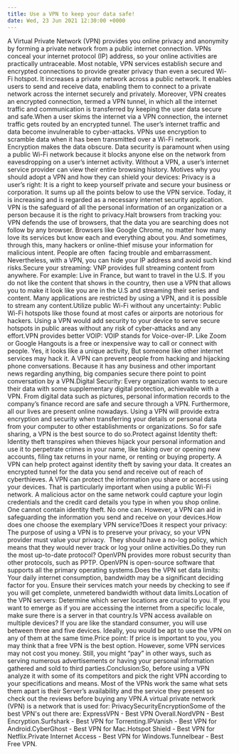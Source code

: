 ```yaml
---
title: Use a VPN to keep your data safe!
date: Wed, 23 Jun 2021 12:30:00 +0000
---
```

A Virtual Private Network (VPN) provides you online privacy and anonymity by forming a private network from a public internet connection. VPNs conceal your internet protocol (IP) address, so your online activities are practically untraceable. Most notable, VPN services establish secure and encrypted connections to provide greater privacy than even a secured Wi-Fi hotspot. It increases a private network across a public network. It enables users to send and receive data, enabling them to connect to a private network across the internet securely and privately. Moreover, VPN creates an encrypted connection, termed a VPN tunnel, in which all the internet traffic and communication is transferred by keeping the user data secure and safe.When a user skims the internet via a VPN connection, the internet traffic gets routed by an encrypted tunnel. The user’s internet traffic and data become invulnerable to cyber-attacks. VPNs use encryption to scramble data when it has been transmitted over a Wi-Fi network. Encryption makes the data obscure. Data security is paramount when using a public Wi-Fi network because it blocks anyone else on the network from eavesdropping on a user’s internet activity. Without a VPN, a user’s internet service provider can view their entire browsing history. Motives why you should adopt a VPN and how they can shield your devices: Privacy is a user’s right: It is a right to keep yourself private and secure your business or corporation. It sums up all the points below to use the VPN service. Today, it is increasing and is regarded as a necessary internet security application. VPN is the safeguard of all the personal information of an organization or a person because it is the right to privacy.Halt browsers from tracking you: VPN defends the use of browsers, that the data you are searching does not follow by any browser. Browsers like Google Chrome, no matter how many love its services but know each and everything about you. And sometimes, through this, many hackers or online-thief misuse your information for malicious intent. People are often  facing trouble and embarrassment. Nevertheless, with a VPN, you can hide your IP address and avoid such kind risks.Secure your streaming: VNP provides full streaming content from anywhere. For example: Live in France, but want to travel in the U.S. If you do not like the content that shows in the country, then use a VPN that allows you to make it look like you are in the U.S and streaming their series and content. Many applications are restricted by using a VPN, and it is possible to stream any content.Utilize public Wi-Fi without any uncertainty: Public Wi-Fi hotspots like those found at most cafes or airports are notorious for hackers. Using a VPN would add security to your device to serve secure hotspots in public areas without any risk of cyber-attacks and any effort.VPN provides better VOIP: VOIP stands for Voice-over-IP. Like Zoom or Google Hangouts is a free or inexpensive way to call or connect with people. Yes, it looks like a unique activity, But someone like other internet services may hack it. A VPN can prevent people from hacking and hijacking phone conversations. Because it has any business and other important news regarding anything, big companies secure there point to point conversation by a VPN.Digital Security: Every organization wants to secure their data with some supplementary digital protection, achievable with a VPN. From digital data such as pictures, personal information records to the company’s finance record are safe and secure through a VPN. Furthermore, all our lives are present online nowadays. Using a VPN will provide extra encryption and security when transferring your details or personal data from your computer to other establishments or organizations. So for safe sharing, a VPN is the best source to do so.Protect against Identity theft: Identity theft transpires when thieves hijack your personal information and use it to perpetrate crimes in your name, like taking over or opening new accounts, filing tax returns in your name, or renting or buying property. A VPN can help protect against identity theft by saving your data. It creates an encrypted tunnel for the data you send and receive out of reach of cyberthieves. A VPN can protect the information you share or access using your devices. That is particularly important when using a public Wi-Fi network. A malicious actor on the same network could capture your login credentials and the credit card details you type in when you shop online. One cannot contain identity theft. No one can. However, a VPN can aid in safeguarding the information you send and receive on your devices.How does one choose the exemplary VPN service?Does it respect your privacy: The purpose of using a VPN is to preserve your privacy, so your VPN provider must value your privacy.  They should have a no-log policy, which means that they would never track or log your online activities.Do they run the most up-to-date protocol? OpenVPN provides more robust security than other protocols, such as PPTP. OpenVPN is open-source software that supports all the primary operating systems.Does the VPN set data limits: Your daily internet consumption, bandwidth may be a significant deciding factor for you. Ensure their services match your needs by checking to see if you will get complete, unmetered bandwidth without data limits.Location of the VPN servers: Determine which server locations are crucial to you. If you want to emerge as if you are accessing the internet from a specific locale, make sure there is a server in that country.Is VPN access available on multiple devices? If you are like the standard consumer, you will use between three and five devices. Ideally, you would be apt to use the VPN on any of them at the same time.Price point: If price is important to you, you may think that a free VPN is the best option. However, some VPN services may not cost you money. Still, you might “pay” in other ways, such as serving numerous advertisements or having your personal information gathered and sold to third parties.Conclusion:So, before using a VPN analyze it with some of its competitors and pick the right VPN according to your specifications and means. Most of the VPNs work the same what sets them apart is their Server’s availability and the service they present so check out the reviews before buying any VPN.A virtual private network (VPN) is a network that is used for: PrivacySecurityEncryptionSome of the best VPN's out there are: ExpressVPN - Best VPN Overall.NordVPN - Best Encryption.Surfshark - Best VPN for Torrenting.IPVanish - Best VPN for Android.CyberGhost - Best VPN for Mac.Hotspot Shield - Best VPN for Netflix.Private Internet Access - Best VPN for Windows.Tunnelbear - Best Free VPN.